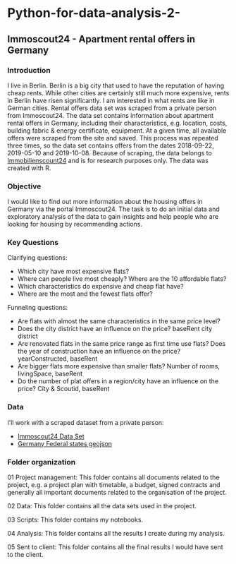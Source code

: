 # Python-for-data-analysis-2-

## Immoscout24 - Apartment rental offers in Germany

### Introduction
I live in Berlin. Berlin is a big city that used to have the reputation of having cheap rents. While other cities are certainly still much more expensive, rents in Berlin have risen significantly. I am interested in what rents are like in German cities. 
Rental offers data set was scraped from a private person from Immoscout24. The data set contains information about apartment rental offers in Germany, including their characteristics, e.g. location, costs, building fabric & energy certificate, equipment. At a given time, all available offers were scraped from the site and saved. This process was repeated three times, so the data set contains offers from the dates 2018-09-22, 2019-05-10 and 2019-10-08.
Because of scraping, the data belongs to [Immobilienscount24](www.immobilienscount24.de) and is for research purposes only. The data was created with R. 

### Objective
I would like to find out more information about the housing offers in Germany via the portal Immoscout24. The task is to do an initial data and exploratory
analysis of the data to gain insights and help people who are looking for housing by recommending actions. 

### Key Questions
Clarifying questions:
* Which city have most expensive flats?
* Where can people live most cheaply? Where are the 10 affordable flats?
* Which characteristics do expensive and cheap flat have?
* Where are the most and the fewest flats offer?

Funneling questions:
* Are flats with almost the same characteristics in the same price level? 
* Does the city district have an influence on the price? baseRent city district
* Are renovated flats in the same price range as first time use flats? Does the year of construction have an influence on the price? yearConstructed, baseRent
* Are bigger flats more expensive than smaller flats? Number of rooms, livingSpace, baseRent
* Do the number of plat offers in a region/city have an influence on the price? City & Scoutid, baseRent

### Data
I’ll work with a scraped dataset from a private person:

* [Immoscout24 Data Set](https://www.kaggle.com/corrieaar/apartment-rental-offers-in-germany)
* [Germany Federal states geojson](http://opendatalab.de/projects/geojson-utilities/)


### Folder organization
01 Project management: This folder contains all documents related to the project, e.g. a project plan with timetable, a budget, signed contracts and generally all important documents related to the organisation of the project.

02 Data: This folder contains all the data sets used in the project.

03 Scripts: This folder contains my notebooks.

04 Analysis: This folder contains all the results I create during my analysis.

05 Sent to client: This folder contains all the final results I would have sent to the client.
